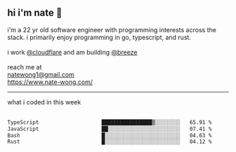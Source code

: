 ## hi i'm nate 👋
i'm a 22 yr old software engineer with programming interests across the stack. i primarily enjoy programming in go, typescript, and rust.
<br /><br />
i work [@cloudflare](https://www.github.com/cloudflare) and am building  [@breeze](https://www.github.com/breeze-jobs)
<br />
<br />
reach me at <br />
natewong1@gmail.com <br/>
https://www.nate-wong.com/

<hr />
what i coded in this week <br /><br />
<!--START_SECTION:waka-->

```txt
TypeScript                    ████████████████▒░░░░░░░░   65.91 %
JavaScript                    ██░░░░░░░░░░░░░░░░░░░░░░░   07.41 %
Bash                          █░░░░░░░░░░░░░░░░░░░░░░░░   04.63 %
Rust                          █░░░░░░░░░░░░░░░░░░░░░░░░   04.12 %
```

<!--END_SECTION:waka-->
